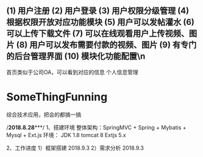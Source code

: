 (1)	用户注册
(2)	用户登录
(3)	用户权限分级管理
(4)	根据权限开放对应功能模块
(5)	用户可以发帖灌水
(6)	可以上传下载文件
(7)	可以在线观看用户上传视频、图片
(8)	用户可以发布需要付款的视频、图片
(9)	有专门的后台管理界面
(10)	模块化功能配置\n
---------------------------------
首页类似于公司OA，可以看到对应的信息
个人信息管理


# SomeThingFunning
综合技术应用，把会的都搞一搞

/******2018.8.28*********/
1、搭建环境
   整体架构：SpringMVC + Spring + Mybatis + Mysql + Ext.js
   环境：
       JDK 1.8
       tomcat 8
       Extjs 5.x

2、工作进度
  1）框架搭建 2018.9.3
  2）需求分析 2018.9.3
